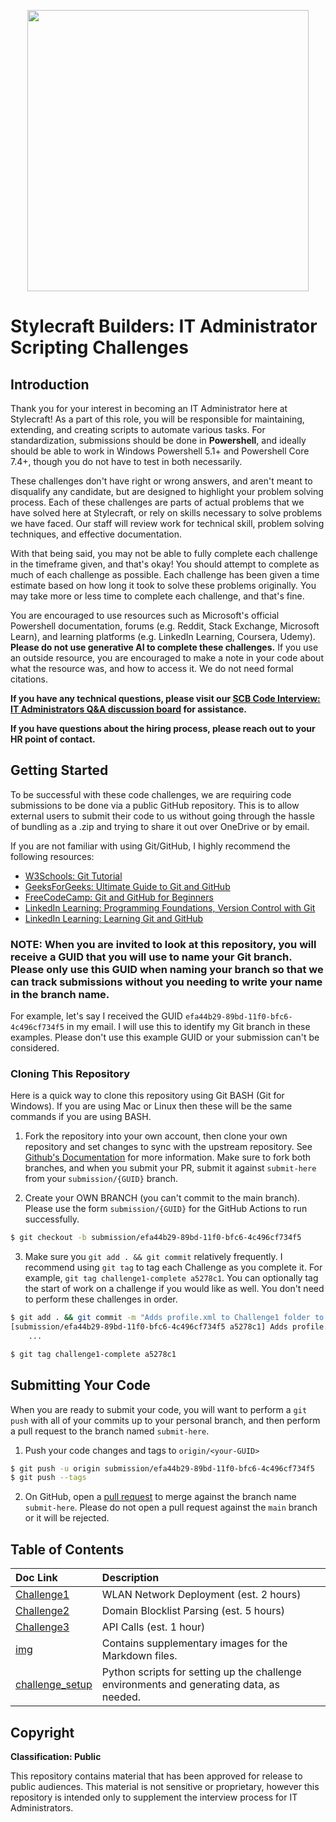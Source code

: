 <p align="center">
  <a href="https://stylecraft.com" target="_blank" alt="Stylecraft Builders Home"><img src="./img/scb_white-background.png" width="450" /></a>
</p>

# Stylecraft Builders: IT Administrator Scripting Challenges

## Introduction

Thank you for your interest in becoming an IT Administrator here at Stylecraft! As a part of this role, you will be responsible for maintaining, extending, and creating scripts to automate various tasks. For standardization, submissions should be done in **Powershell**, and ideally should be able to work in Windows Powershell 5.1+ and Powershell Core 7.4+, though you do not have to test in both necessarily.

These challenges don't have right or wrong answers, and aren't meant to disqualify any candidate, but are designed to highlight your problem solving process. Each of these challenges are parts of actual problems that we have solved here at Stylecraft, or rely on skills necessary to solve problems we have faced. Our staff will review work for technical skill, problem solving techniques, and effective documentation.

With that being said, you may not be able to fully complete each challenge in the timeframe given, and that's okay! You should attempt to complete as much of each challenge as possible. Each challenge has been given a time estimate based on how long it took to solve these problems originally. You may take more or less time to complete each challenge, and that's fine.

You are encouraged to use resources such as Microsoft's official Powershell documentation, forums (e.g. Reddit, Stack Exchange, Microsoft Learn), and learning platforms (e.g. LinkedIn Learning, Coursera, Udemy). **Please do not use generative AI to complete these challenges.** If you use an outside resource, you are encouraged to make a note in your code about what the resource was, and how to access it. We do not need formal citations.

**If you have any technical questions, please visit our [SCB Code Interview: IT Administrators Q&A discussion board](https://github.com/Stylecraft-Builders/SCB-CodeInterview/discussions/1) for assistance.**

**If you have questions about the hiring process, please reach out to your HR point of contact.**


## Getting Started

To be successful with these code challenges, we are requiring code submissions to be done via a public GitHub repository. This is to allow external users to submit their code to us without going through the hassle of bundling as a .zip and trying to share it out over OneDrive or by email.

If you are not familiar with using Git/GitHub, I highly recommend the following resources:

- [W3Schools: Git Tutorial](https://www.w3schools.com/git/default.asp)
- [GeeksForGeeks: Ultimate Guide to Git and GitHub](https://www.geeksforgeeks.org/blogs/ultimate-guide-git-github/)
- [FreeCodeCamp: Git and GitHub for Beginners](https://www.freecodecamp.org/news/git-and-github-for-beginners/)
- [LinkedIn Learning: Programming Foundations, Version Control with Git](https://www.linkedin.com/learning/programming-foundations-version-control-with-git-21044342/don-t-lose-your-work?u=2045532)
- [LinkedIn Learning: Learning Git and GitHub](https://www.linkedin.com/learning/learning-git-and-github-23011330/welcome?u=2045532)

### NOTE: When you are invited to look at this repository, you will receive a GUID that you will use to name your Git branch. Please only use this GUID when naming your branch so that we can track submissions without you needing to write your name in the branch name.

For example, let's say I received the GUID `efa44b29-89bd-11f0-bfc6-4c496cf734f5` in my email. I will use this to identify my Git branch in these examples. Please don't use this example GUID or your submission can't be considered.

### Cloning This Repository

Here is a quick way to clone this repository using Git BASH (Git for Windows). If you are using Mac or Linux then these will be the same commands if you are using BASH.

1. Fork the repository into your own account, then clone your own repository and set changes to sync with the upstream repository. See [Github's Documentation](https://docs.github.com/en/pull-requests/collaborating-with-pull-requests/working-with-forks/fork-a-repo) for more information. Make sure to fork both branches, and when you submit your PR, submit it against `submit-here` from your `submission/{GUID}` branch.


2. Create your OWN BRANCH (you can't commit to the main branch). Please use the form `submission/{GUID}` for the GitHub Actions to run successfully.

```BASH
$ git checkout -b submission/efa44b29-89bd-11f0-bfc6-4c496cf734f5
```

3. Make sure you `git add . && git commit` relatively frequently. I recommend using `git tag` to tag each Challenge as you complete it. For example, `git tag challenge1-complete a5278c1`. You can optionally tag the start of work on a challenge if you would like as well. You don't need to perform these challenges in order.

```BASH
$ git add . && git commit -m "Adds profile.xml to Challenge1 folder to finish Challenge1"
[submission/efa44b29-89bd-11f0-bfc6-4c496cf734f5 a5278c1] Adds profile.xml to Challenge1 folder to finish Challenge1
    ...

$ git tag challenge1-complete a5278c1
```

## Submitting Your Code

When you are ready to submit your code, you will want to perform a `git push` with all of your commits up to your personal branch, and then perform a pull request to the branch named `submit-here`.

1. Push your code changes and tags to `origin/<your-GUID>`

```BASH
$ git push -u origin submission/efa44b29-89bd-11f0-bfc6-4c496cf734f5
$ git push --tags
```

2. On GitHub, open a [pull request](https://docs.github.com/en/pull-requests) to merge against the branch name `submit-here`. Please do not open a pull request against the `main` branch or it will be rejected.

## Table of Contents

| Doc Link | Description |
| :------- | :---------- |
| [Challenge1](./Challenge1) | WLAN Network Deployment (est. 2 hours) |
| [Challenge2](./Challenge2) | Domain Blocklist Parsing (est. 5 hours) |
| [Challenge3](./Challenge3) | API Calls (est. 1 hour) |
| [img](./img) | Contains supplementary images for the Markdown files. |
| [challenge_setup](./challenge_setup/) | Python scripts for setting up the challenge environments and generating data, as needed. |

## Copyright

**Classification: Public**

This repository contains material that has been approved for release to public audiences. This material is not sensitive or proprietary, however this repository is intended only to supplement the interview process for IT Administrators.
